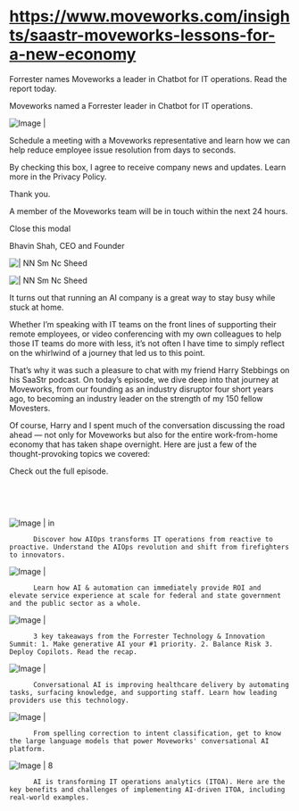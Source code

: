 # https://www.moveworks.com/insights/saastr-moveworks-lessons-for-a-new-economy

Forrester names Moveworks a leader in Chatbot for IT operations. Read the report today.

Moveworks named a Forrester leader in Chatbot for IT operations. 

![Image | ](https://www.moveworks.com/hubfs/img/site/qr-demo.png)

Schedule a meeting with a Moveworks representative and learn how we can help reduce employee issue resolution from days to seconds.

By checking this box, I agree to receive company news and updates. Learn more in the Privacy Policy.

Thank you.

A member of the Moveworks team will be in touch within the next 24 hours.



  Close this modal
  



Bhavin Shah, CEO and Founder


![ | NN
Sm Nc Sheed](https://www.moveworks.com/hubfs/13_MW_Blog_Feature_Saastr_Podcast.png)

![ | NN
Sm Nc Sheed](https://www.moveworks.com/hubfs/13_MW_Blog_Feature_Saastr_Podcast.png)

It turns out that running an AI company is a great way to stay busy while stuck at home. 

Whether I’m speaking with IT teams on the front lines of supporting their remote employees, or video conferencing with my own colleagues to help those IT teams do more with less, it’s not often I have time to simply reflect on the whirlwind of a journey that led us to this point.

That’s why it was such a pleasure to chat with my friend Harry Stebbings on his SaaStr podcast. On today’s episode, we dive deep into that journey at Moveworks, from our founding as an industry disruptor four short years ago, to becoming an industry leader on the strength of my 150 fellow Movesters.

Of course, Harry and I spent much of the conversation discussing the road ahead — not only for Moveworks but also for the entire work-from-home economy that has taken shape overnight. Here are just a few of the thought-provoking topics we covered:

Check out the full episode.

 

 

![Image | in](https://www.moveworks.com/hs-fs/hubfs/AIOps-featured-image.png?length=50&name=AIOps-featured-image.png)


          Discover how AIOps transforms IT operations from reactive to proactive. Understand the AIOps revolution and shift from firefighters to innovators.
        

![Image | ](https://www.moveworks.com/hs-fs/hubfs/Public-Sector-Convo-AI.png?length=50&name=Public-Sector-Convo-AI.png)


          Learn how AI & automation can immediately provide ROI and elevate service experience at scale for federal and state government and the public sector as a whole.
        

![Image | ](https://www.moveworks.com/hs-fs/hubfs/Forrester%20T%26I%20%281%29.png?length=50&name=Forrester%20T&I%20%281%29.png)


          3 key takeaways from the Forrester Technology & Innovation Summit: 1. Make generative AI your #1 priority. 2. Balance Risk 3. Deploy Copilots. Read the recap.
        

![Image | ](https://www.moveworks.com/hs-fs/hubfs/healthcare-test.png?length=50&name=healthcare-test.png)


          Conversational AI is improving healthcare delivery by automating tasks, surfacing knowledge, and supporting staff. Learn how leading providers use this technology.
        

![Image | ](https://www.moveworks.com/hs-fs/hubfs/Moveworks_LLM_Feature.png?length=50&name=Moveworks_LLM_Feature.png)


          From spelling correction to intent classification, get to know the large language models that power Moveworks' conversational AI platform.
        

![Image | 8](https://www.moveworks.com/hs-fs/hubfs/ITOA_feature.png?length=50&name=ITOA_feature.png)


          AI is transforming IT operations analytics (ITOA). Here are the key benefits and challenges of implementing AI-driven ITOA, including real-world examples.
        

